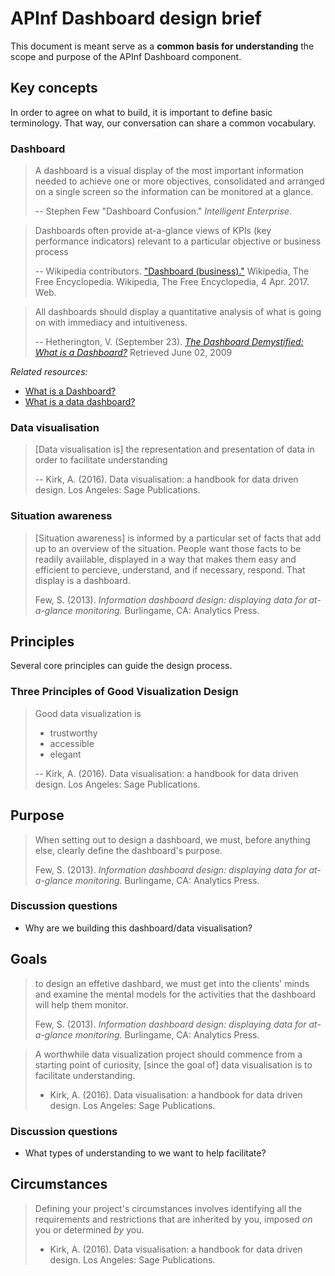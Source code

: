 # APInf Dashboard design brief
This document is meant serve as a **common basis for understanding** the scope and purpose of the APInf Dashboard component.

## Key concepts
In order to agree on what to build, it is important to define basic terminology. That way, our conversation can share a common vocabulary.

### Dashboard
> A dashboard is a visual display of the most important information needed to achieve one or more objectives, consolidated and arranged on a single screen so the information can be monitored at a glance.
>
> -- Stephen Few "Dashboard Confusion." *Intelligent Enterprise*.

> Dashboards often provide at-a-glance views of KPIs (key performance indicators) relevant to a particular objective or business process
>
> -- Wikipedia contributors. ["Dashboard (business)."](https://en.wikipedia.org/wiki/Dashboard_(business)) Wikipedia, The Free Encyclopedia. Wikipedia, The Free Encyclopedia, 4 Apr. 2017. Web.

> All dashboards should display a quantitative analysis of what is going on with immediacy and intuitiveness.
>
> -- Hetherington, V. (September 23). *[The Dashboard Demystified: What is a Dashboard?](http://www.dashboardinsight.com/articles/digital-dashboards/fundamentals/the-dashboard-demystified.aspx)* Retrieved June 02, 2009


*Related resources:*
- [What is a Dashboard?](http://www.dashboardinsight.com/articles/digital-dashboards/fundamentals/what-is-a-dashboard.aspx)
- [What is a data dashboard?](http://businessintelligence.com/dictionary/dashboard/)

### Data visualisation
> [Data visualisation is] the representation and presentation of data in order to facilitate understanding
>
> -- Kirk, A. (2016). Data visualisation: a handbook for data driven design. Los Angeles: Sage Publications.

### Situation awareness
> [Situation awareness] is informed by a particular set of facts that add up to an overview of the situation. People want those facts to be readily avaiilable, displayed in a way that makes them easy and efficient to percieve, understand, and if necessary, respond. That display is a dashboard.
>
> Few, S. (2013). *Information dashboard design: displaying data for at-a-glance monitoring.* Burlingame, CA: Analytics Press.
## Principles
Several core principles can guide the design process.

### Three Principles of Good Visualization Design
> Good data visualization is
> - trustworthy
> - accessible
> - elegant
>
> -- Kirk, A. (2016). Data visualisation: a handbook for data driven design. Los Angeles: Sage Publications.

## Purpose
> When setting out to design a dashboard, we must, before anything else, clearly define the dashboard's purpose.
>
> Few, S. (2013). *Information dashboard design: displaying data for at-a-glance monitoring.* Burlingame, CA: Analytics Press.

### Discussion questions
- Why are we building this dashboard/data visualisation?

## Goals
> to design an effetive dashbard, we must get into the clients' minds and examine the mental models for the activities that the dashboard will help them monitor.
>
> Few, S. (2013). *Information dashboard design: displaying data for at-a-glance monitoring.* Burlingame, CA: Analytics Press.

> A worthwhile data visualization project should commence from a starting point of curiosity, [since the goal of] data visualisation is to facilitate understanding.
>
> - Kirk, A. (2016). Data visualisation: a handbook for data driven design. Los Angeles: Sage Publications.

### Discussion questions
- What types of understanding to we want to help facilitate?

## Circumstances
> Defining your project's circumstances involves identifying all the requirements and restrictions that are inherited by you, imposed *on* you or determined *by* you.
>
> - Kirk, A. (2016). Data visualisation: a handbook for data driven design. Los Angeles: Sage Publications.
